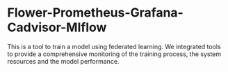 # Flower-Prometheus-Grafana-Cadvisor-Mlflow

This is a tool to train a model using federated learning. We integrated tools to provide a comprehensive monitoring of the training process, the system resources and the model performance.


